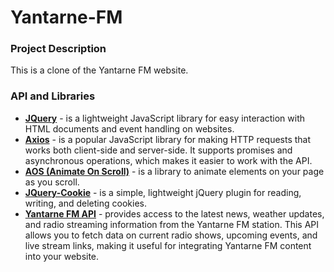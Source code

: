# Yantarne-FM
### Project Description
This is a clone of the Yantarne FM website.
### API and Libraries
+ __[JQuery](https://jquery.com/)__ - is a lightweight JavaScript library for easy interaction with HTML documents and event handling on websites.
+ __[Axios](https://axios-http.com/docs/intro)__ - is a popular JavaScript library for making HTTP requests that works both client-side and server-side. It supports promises and asynchronous operations, which makes it easier to work with the API.
+ __[AOS (Animate On Scroll)](https://michalsnik.github.io/aos/)__ - is a library to animate elements on your page as you scroll.
+ __[JQuery-Cookie](https://github.com/carhartl/jquery-cookie)__ - is a simple, lightweight jQuery plugin for reading, writing, and deleting cookies.
+ __[Yantarne FM API](https://api.yantarne.fm)__ - provides access to the latest news, weather updates, and radio streaming information from the Yantarne FM station. This API allows you to fetch data on current radio shows, upcoming events, and live stream links, making it useful for integrating Yantarne FM content into your website.